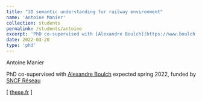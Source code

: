 ```yaml
---
title: "3D semantic understanding for railway environment"
name: 'Antoine Manier'
collection: students
permalink: /students/antoine
excerpt: 'PhD co-supervised with [Alexandre Boulch](https://www.boulch.eu/) expected spring 2022, funded by [SNCF Réseau](https://www.sncf.com/fr/innovation-developpement/innovation-recherche)'
date: 2022-03-20
type: 'phd'
---
```


Antoine Manier

PhD co-supervised with [Alexandre Boulch](https://www.boulch.eu/) expected spring 2022, funded by [SNCF Réseau](https://www.sncf.com/fr/innovation-developpement/innovation-recherche)

\[ [these.fr](http://www.theses.fr/s223418)  \]


